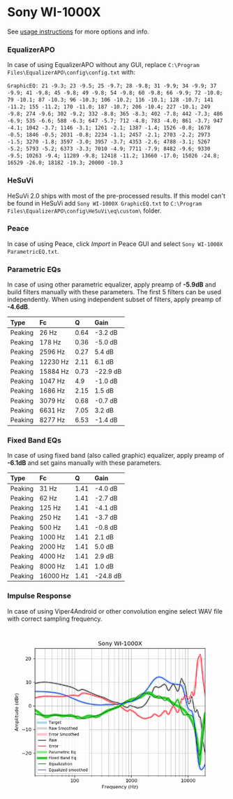 # Sony WI-1000X
See [usage instructions](https://github.com/jaakkopasanen/AutoEq#usage) for more options and info.

### EqualizerAPO
In case of using EqualizerAPO without any GUI, replace `C:\Program Files\EqualizerAPO\config\config.txt`
with:
```
GraphicEQ: 21 -9.3; 23 -9.5; 25 -9.7; 28 -9.8; 31 -9.9; 34 -9.9; 37 -9.9; 41 -9.8; 45 -9.8; 49 -9.8; 54 -9.8; 60 -9.8; 66 -9.9; 72 -10.0; 79 -10.1; 87 -10.3; 96 -10.3; 106 -10.2; 116 -10.1; 128 -10.7; 141 -11.2; 155 -11.2; 170 -11.0; 187 -10.7; 206 -10.4; 227 -10.1; 249 -9.8; 274 -9.6; 302 -9.2; 332 -8.8; 365 -8.3; 402 -7.8; 442 -7.3; 486 -6.9; 535 -6.6; 588 -6.3; 647 -5.7; 712 -4.8; 783 -4.0; 861 -3.7; 947 -4.1; 1042 -3.7; 1146 -3.1; 1261 -2.1; 1387 -1.4; 1526 -0.8; 1678 -0.5; 1846 -0.5; 2031 -0.8; 2234 -1.1; 2457 -2.1; 2703 -2.2; 2973 -1.5; 3270 -1.8; 3597 -3.0; 3957 -3.7; 4353 -2.6; 4788 -3.1; 5267 -5.2; 5793 -5.2; 6373 -3.3; 7010 -4.9; 7711 -7.9; 8482 -9.6; 9330 -9.5; 10263 -9.4; 11289 -9.8; 12418 -11.2; 13660 -17.0; 15026 -24.8; 16529 -26.0; 18182 -19.3; 20000 -10.3
```

### HeSuVi
HeSuVi 2.0 ships with most of the pre-processed results. If this model can't be found in HeSuVi add
`Sony WI-1000X GraphicEQ.txt` to `C:\Program Files\EqualizerAPO\config\HeSuVi\eq\custom\` folder.

### Peace
In case of using Peace, click *Import* in Peace GUI and select `Sony WI-1000X ParametricEQ.txt`.

### Parametric EQs
In case of using other parametric equalizer, apply preamp of **-5.9dB** and build filters manually
with these parameters. The first 5 filters can be used independently.
When using independent subset of filters, apply preamp of **-4.6dB**.

| Type    | Fc       |    Q | Gain     |
|:--------|:---------|:-----|:---------|
| Peaking | 26 Hz    | 0.64 | -3.2 dB  |
| Peaking | 178 Hz   | 0.36 | -5.0 dB  |
| Peaking | 2596 Hz  | 0.27 | 5.4 dB   |
| Peaking | 12230 Hz | 2.11 | 6.1 dB   |
| Peaking | 15884 Hz | 0.73 | -22.9 dB |
| Peaking | 1047 Hz  | 4.9  | -1.0 dB  |
| Peaking | 1686 Hz  | 2.15 | 1.5 dB   |
| Peaking | 3079 Hz  | 0.68 | -0.7 dB  |
| Peaking | 6631 Hz  | 7.05 | 3.2 dB   |
| Peaking | 8277 Hz  | 6.53 | -1.4 dB  |

### Fixed Band EQs
In case of using fixed band (also called graphic) equalizer, apply preamp of **-6.1dB** and set
gains manually with these parameters.

| Type    | Fc       |    Q | Gain     |
|:--------|:---------|:-----|:---------|
| Peaking | 31 Hz    | 1.41 | -4.0 dB  |
| Peaking | 62 Hz    | 1.41 | -2.7 dB  |
| Peaking | 125 Hz   | 1.41 | -4.1 dB  |
| Peaking | 250 Hz   | 1.41 | -3.7 dB  |
| Peaking | 500 Hz   | 1.41 | -0.8 dB  |
| Peaking | 1000 Hz  | 1.41 | 2.1 dB   |
| Peaking | 2000 Hz  | 1.41 | 5.0 dB   |
| Peaking | 4000 Hz  | 1.41 | 2.9 dB   |
| Peaking | 8000 Hz  | 1.41 | 1.0 dB   |
| Peaking | 16000 Hz | 1.41 | -24.8 dB |

### Impulse Response
In case of using Viper4Android or other convolution engine select WAV file with correct sampling frequency.

![](https://raw.githubusercontent.com/jaakkopasanen/AutoEq/master/results/oratory1990/harman_in-ear_2017-1/Sony%20WI-1000X/Sony%20WI-1000X.png)